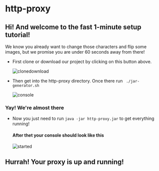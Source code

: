 # http-proxy

## Hi! And welcome to the fast 1-minute setup tutorial!

We know you already want to change those characters and flip some images, but we promise you are under 60 seconds away from there!

- First clone or download our project by clicking on this button above.

  ![clonedownload](https://user-images.githubusercontent.com/12797703/27065504-0b818bc6-4fd4-11e7-8821-51bda452398c.png)

- Then get into the http-proxy directory. Once there run  ```  ./jar-generator.sh  ```

  ![console](https://user-images.githubusercontent.com/12797703/27065636-dbd3a30e-4fd4-11e7-97c1-9f071e19ba21.png)

### Yay! We're almost there


- Now you just need to run ```java -jar http-proxy.jar``` to get everything running!

  #### After thet your console should look like this

  ![started](https://user-images.githubusercontent.com/12797703/27065789-ce3f6466-4fd5-11e7-8633-82a5c0549cec.png)

## Hurrah! Your proxy is up and running!
